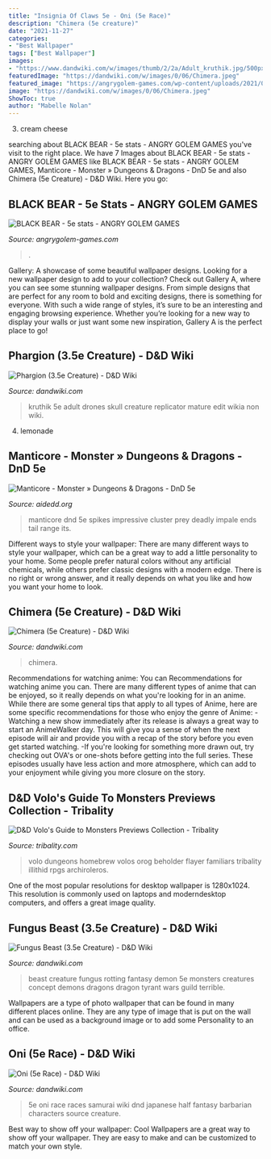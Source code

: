 ```yaml
---
title: "Insignia Of Claws 5e - Oni (5e Race)"
description: "Chimera (5e creature)"
date: "2021-11-27"
categories:
- "Best Wallpaper"
tags: ["Best Wallpaper"]
images:
- "https://www.dandwiki.com/w/images/thumb/2/2a/Adult_kruthik.jpg/500px-Adult_kruthik.jpg"
featuredImage: "https://dandwiki.com/w/images/0/06/Chimera.jpeg"
featured_image: "https://angrygolem-games.com/wp-content/uploads/2021/04/black-bear.jpg"
image: "https://dandwiki.com/w/images/0/06/Chimera.jpeg"
ShowToc: true
author: "Mabelle Nolan"
---
```



3. cream cheese 

	

		
searching about BLACK BEAR - 5e stats - ANGRY GOLEM GAMES you've visit to the right place. We have 7 Images about BLACK BEAR - 5e stats - ANGRY GOLEM GAMES like BLACK BEAR - 5e stats - ANGRY GOLEM GAMES, Manticore - Monster » Dungeons &amp; Dragons - DnD 5e and also Chimera (5e Creature) - D&amp;D Wiki. Here you go:
		
    
## BLACK BEAR - 5e Stats - ANGRY GOLEM GAMES

<img loading=lazy src="https://angrygolem-games.com/wp-content/uploads/2021/04/black-bear.jpg" onerror="this.onerror=null;this.src='https://tse4.mm.bing.net/th?id=OIP.vb366behKroGp6PikB3PNAHaFj&amp;pid=15.1';" alt="BLACK BEAR - 5e stats - ANGRY GOLEM GAMES">

_Source: angrygolem-games.com_

>. 

	

Gallery: A showcase of some beautiful wallpaper designs.
Looking for a new wallpaper design to add to your collection? Check out Gallery A, where you can see some stunning wallpaper designs. From simple designs that are perfect for any room to bold and exciting designs, there is something for everyone. With such a wide range of styles, it’s sure to be an interesting and engaging browsing experience. Whether you’re looking for a new way to display your walls or just want some new inspiration, Gallery A is the perfect place to go!





	
	
    
## Phargion (3.5e Creature) - D&amp;D Wiki

<img loading=lazy src="https://www.dandwiki.com/w/images/thumb/2/2a/Adult_kruthik.jpg/500px-Adult_kruthik.jpg" onerror="this.onerror=null;this.src='https://tse3.mm.bing.net/th?id=OIP.i5yZ39CS9zqlQtX0v2IcewHaGc&amp;pid=15.1';" alt="Phargion (3.5e Creature) - D&amp;D Wiki">

_Source: dandwiki.com_

>kruthik 5e adult drones skull creature replicator mature edit wikia non wiki. 

	

4. lemonade 

    
## Manticore - Monster » Dungeons &amp; Dragons - DnD 5e

<img loading=lazy src="https://www.aidedd.org/dnd/images/manticore.jpg" onerror="this.onerror=null;this.src='https://tse1.mm.bing.net/th?id=OIP.Iv4K6LLEJcdtudRxiA0tywHaFy&amp;pid=15.1';" alt="Manticore - Monster » Dungeons &amp; Dragons - DnD 5e">

_Source: aidedd.org_

>manticore dnd 5e spikes impressive cluster prey deadly impale ends tail range its. 

	

Different ways to style your wallpaper:
There are many different ways to style your wallpaper, which can be a great way to add a little personality to your home. Some people prefer natural colors without any artificial chemicals, while others prefer classic designs with a modern edge. There is no right or wrong answer, and it really depends on what you like and how you want your home to look.

    
## Chimera (5e Creature) - D&amp;D Wiki

<img loading=lazy src="https://dandwiki.com/w/images/0/06/Chimera.jpeg" onerror="this.onerror=null;this.src='https://tse3.mm.bing.net/th?id=OIP.y0b7ZyPuy6ARxQpeFOdXoQHaFj&amp;pid=15.1';" alt="Chimera (5e Creature) - D&amp;D Wiki">

_Source: dandwiki.com_

>chimera. 

	

Recommendations for watching anime: You can
Recommendations for watching anime you can. There are many different types of anime that can be enjoyed, so it really depends on what you're looking for in an anime. While there are some general tips that apply to all types of Anime, here are some specific recommendations for those who enjoy the genre of Anime: 
-Watching a new show immediately after its release is always a great way to start an AnimeWalker day. This will give you a sense of when the next episode will air and provide you with a recap of the story before you even get started watching. 
-If you're looking for something more drawn out, try checking out OVA's or one-shots before getting into the full series. These episodes usually have less action and more atmosphere, which can add to your enjoyment while giving you more closure on the story.

    
## D&amp;D Volo&#039;s Guide To Monsters Previews Collection - Tribality

<img loading=lazy src="https://www.tribality.com/wp-content/uploads/2016/10/volo3.png" onerror="this.onerror=null;this.src='https://tse2.mm.bing.net/th?id=OIP.yiPtkXdKSoJLo_JVWaOV4QHaJw&amp;pid=15.1';" alt="D&amp;D Volo&#039;s Guide to Monsters Previews Collection - Tribality">

_Source: tribality.com_

>volo dungeons homebrew volos orog beholder flayer familiars tribality illithid rpgs archiroleros. 

	

One of the most popular resolutions for desktop wallpaper is 1280x1024. This resolution is commonly used on laptops and moderndesktop computers, and offers a great image quality.

    
## Fungus Beast (3.5e Creature) - D&amp;D Wiki

<img loading=lazy src="http://www.dandwiki.com/w/images/thumb/7/71/1246615121125.jpg/282px-1246615121125.jpg" onerror="this.onerror=null;this.src='https://tse3.mm.bing.net/th?id=OIP.qeipmdRlCMYbFGtFZmbOaQHaKx&amp;pid=15.1';" alt="Fungus Beast (3.5e Creature) - D&amp;D Wiki">

_Source: dandwiki.com_

>beast creature fungus rotting fantasy demon 5e monsters creatures concept demons dragons dragon tyrant wars guild terrible. 

	



Wallpapers are a type of photo wallpaper that can be found in many different places online. They are any type of image that is put on the wall and can be used as a background image or to add some Personality to an office.

    
## Oni (5e Race) - D&amp;D Wiki

<img loading=lazy src="http://i.imgur.com/P1KpiPc.jpg" onerror="this.onerror=null;this.src='https://tse2.mm.bing.net/th?id=OIP._hVPQnAsZUGF3GgGuPUpPAHaJ3&amp;pid=15.1';" alt="Oni (5e Race) - D&amp;D Wiki">

_Source: dandwiki.com_

>5e oni race races samurai wiki dnd japanese half fantasy barbarian characters source creature. 

	

Best way to show off your wallpaper:
Cool Wallpapers are a great way to show off your wallpaper. They are easy to make and can be customized to match your own style.

